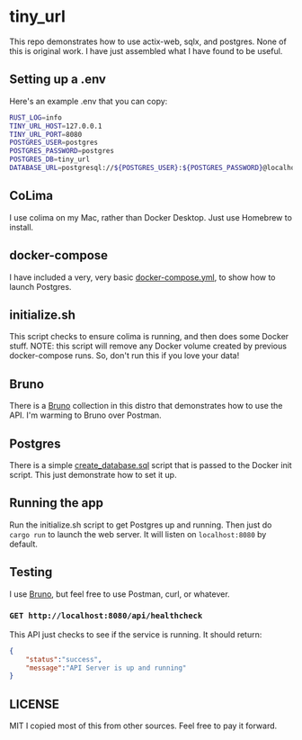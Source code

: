 # tiny_url

This repo demonstrates how to use actix-web, sqlx, and postgres.  None of this is original work.  I have just assembled what I have found to be useful.

## Setting up a .env

Here's an example .env that you can copy:

```bash
RUST_LOG=info
TINY_URL_HOST=127.0.0.1
TINY_URL_PORT=8080
POSTGRES_USER=postgres
POSTGRES_PASSWORD=postgres
POSTGRES_DB=tiny_url
DATABASE_URL=postgresql://${POSTGRES_USER}:${POSTGRES_PASSWORD}@localhost:5432/${POSTGRES_DB}?schema=public
```

## CoLima

I use colima on my Mac, rather than Docker Desktop.  Just use Homebrew to install.

## docker-compose

I have included a very, very basic [docker-compose.yml](./docker-compose.yml), to show how to launch Postgres.

## initialize.sh

This script checks to ensure colima is running, and then  does some Docker stuff.  NOTE:  this script will remove any Docker volume created by previous docker-compose runs.  So, don't run this if you love your data!

## Bruno
There is a [Bruno](https://usebruno.com) collection in this distro that demonstrates how to use the API.  I'm warming to Bruno over Postman.

## Postgres

There is a simple [create_database.sql](./postgres/create_database.sql) script that is passed to the Docker init script.  This just demonstrate how to set it up.

## Running the app

Run the initialize.sh script to get Postgres up and running.
Then just do `cargo run` to launch the web server.  It will listen on `localhost:8080` by default.

## Testing

I use [Bruno](https://www.usebruno.com/), but feel free to use Postman, curl, or whatever.

### `GET http://localhost:8080/api/healthcheck`

This API just checks to see if the service is running. It should return:

```json
{
    "status":"success",
    "message":"API Server is up and running"
}
```

## LICENSE
MIT
I copied most of this from other sources.  Feel free to pay it forward.
